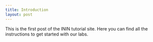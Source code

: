```yaml
---
title: Introduction
layout: post
---
```


This is the first post of the ININ tutorial site. Here you can find
all the instructions to get started with our labs.